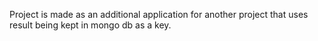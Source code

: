 Project is made as an additional application for another project that uses result being kept in mongo db as a key.
